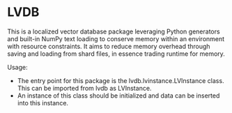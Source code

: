 # LVDB

This is a localized vector database package leveraging Python generators and built-in NumPy text loading to
conserve memory within an environment with resource constraints. It aims to reduce
memory overhead through saving and loading from shard files, in essence
trading runtime for memory.

Usage:
* The entry point for this package is the lvdb.lvinstance.LVInstance class. This can be
imported from lvdb as LVInstance.
* An instance of this class should be initialized and data can be inserted into this instance.